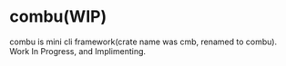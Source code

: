 # combu(WIP)

combu is mini cli framework(crate name was cmb, renamed to combu). Work In Progress, and Implimenting.
